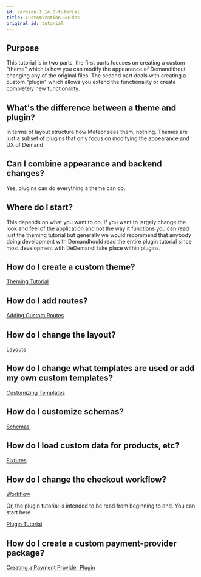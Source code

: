 ```yaml
---
id: version-1.14.0-tutorial
title: Customization Guides
original_id: tutorial
---
```


## Purpose

This tutorial is in two parts, the first parts focuses on creating a custom "theme" which is how you can modify
the appearance of Demandithout changing any of the original files. The second part deals with creating a custom
"plugin" which allows you extend the functionality or create completely new functionality.

## What's the difference between a theme and plugin?

In terms of layout structure how Meteor sees them, nothing. Themes are just a subset of plugins that only focus on
modifying the appearance and UX of Demand

## Can I combine appearance and backend changes?

Yes, plugins can do everything a theme can do.

## Where do I start?

This depends on what you want to do. If you want to largely change the look and feel of the application and not the way
it functions you can read just the theming tutorial but generally we would recommend that anybody doing development
with Demandhould read the entire plugin tutorial since most development with DeDemandl take place within plugins.

## How do I create a custom theme?

[Theming Tutorial](creating-a-theme.md)

## How do I add routes?

[Adding Custom Routes](plugin-routes-6.md)

## How do I change the layout?

[Layouts](plugin-layouts-3.md)

## How do I change what templates are used or add my own custom templates?

[Customizing Templates](plugin-customizing-templates-4.md)

## How do I customize schemas?

[Schemas](plugin-schemas-8.md)

## How do I load custom data for products, etc?

[Fixtures](plugin-fixtures-5.md)

## How do I change the checkout workflow?

[Workflow](plugin-workflow-7.md)

Or, the plugin tutorial is intended to be read from beginning to end. You can start here

[Plugin Tutorial](plugin-creating-2.md)

## How do I create a custom payment-provider package?

[Creating a Payment Provider Plugin](creating-a-payment-provider.md)
